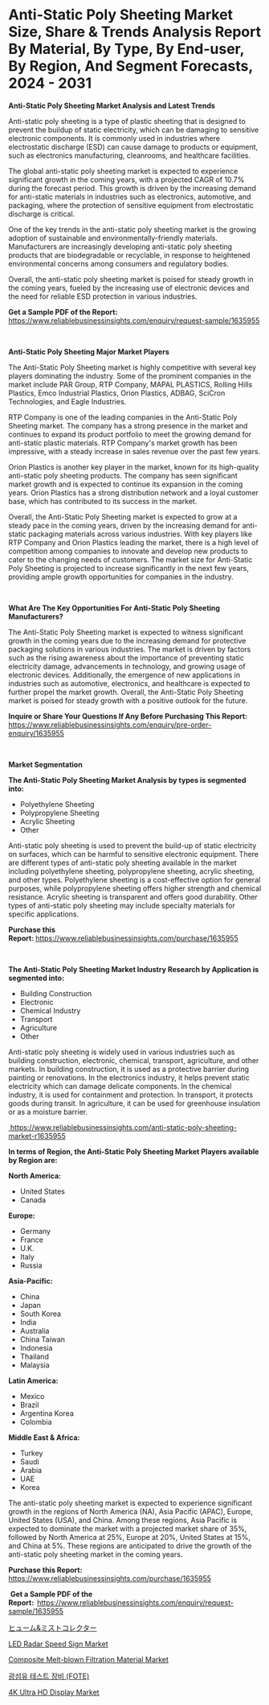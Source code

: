 <p><h1>Anti-Static Poly Sheeting Market Size, Share & Trends Analysis Report By Material, By Type, By End-user, By Region, And Segment Forecasts, 2024 - 2031</h1></p><p><strong>Anti-Static Poly Sheeting Market Analysis and Latest Trends</strong></p>
<p><p>Anti-static poly sheeting is a type of plastic sheeting that is designed to prevent the buildup of static electricity, which can be damaging to sensitive electronic components. It is commonly used in industries where electrostatic discharge (ESD) can cause damage to products or equipment, such as electronics manufacturing, cleanrooms, and healthcare facilities.</p><p>The global anti-static poly sheeting market is expected to experience significant growth in the coming years, with a projected CAGR of 10.7% during the forecast period. This growth is driven by the increasing demand for anti-static materials in industries such as electronics, automotive, and packaging, where the protection of sensitive equipment from electrostatic discharge is critical.</p><p>One of the key trends in the anti-static poly sheeting market is the growing adoption of sustainable and environmentally-friendly materials. Manufacturers are increasingly developing anti-static poly sheeting products that are biodegradable or recyclable, in response to heightened environmental concerns among consumers and regulatory bodies.</p><p>Overall, the anti-static poly sheeting market is poised for steady growth in the coming years, fueled by the increasing use of electronic devices and the need for reliable ESD protection in various industries.</p></p>
<p><strong>Get a Sample PDF of the Report:&nbsp;</strong> <a href="https://www.reliablebusinessinsights.com/enquiry/request-sample/1635955">https://www.reliablebusinessinsights.com/enquiry/request-sample/1635955</a></p>
<p>&nbsp;</p>
<p><strong>Anti-Static Poly Sheeting Major Market Players</strong></p>
<p><p>The Anti-Static Poly Sheeting market is highly competitive with several key players dominating the industry. Some of the prominent companies in the market include PAR Group, RTP Company, MAPAL PLASTICS, Rolling Hills Plastics, Emco Industrial Plastics, Orion Plastics, ADBAG, SciCron Technologies, and Eagle Industries.</p><p>RTP Company is one of the leading companies in the Anti-Static Poly Sheeting market. The company has a strong presence in the market and continues to expand its product portfolio to meet the growing demand for anti-static plastic materials. RTP Company's market growth has been impressive, with a steady increase in sales revenue over the past few years.</p><p>Orion Plastics is another key player in the market, known for its high-quality anti-static poly sheeting products. The company has seen significant market growth and is expected to continue its expansion in the coming years. Orion Plastics has a strong distribution network and a loyal customer base, which has contributed to its success in the market.</p><p>Overall, the Anti-Static Poly Sheeting market is expected to grow at a steady pace in the coming years, driven by the increasing demand for anti-static packaging materials across various industries. With key players like RTP Company and Orion Plastics leading the market, there is a high level of competition among companies to innovate and develop new products to cater to the changing needs of customers. The market size for Anti-Static Poly Sheeting is projected to increase significantly in the next few years, providing ample growth opportunities for companies in the industry.</p></p>
<p>&nbsp;</p>
<p><strong>What Are The Key Opportunities For Anti-Static Poly Sheeting Manufacturers?</strong></p>
<p><p>The Anti-Static Poly Sheeting market is expected to witness significant growth in the coming years due to the increasing demand for protective packaging solutions in various industries. The market is driven by factors such as the rising awareness about the importance of preventing static electricity damage, advancements in technology, and growing usage of electronic devices. Additionally, the emergence of new applications in industries such as automotive, electronics, and healthcare is expected to further propel the market growth. Overall, the Anti-Static Poly Sheeting market is poised for steady growth with a positive outlook for the future.</p></p>
<p><strong>Inquire or Share Your Questions If Any Before Purchasing This Report:</strong> <a href="https://www.reliablebusinessinsights.com/enquiry/pre-order-enquiry/1635955">https://www.reliablebusinessinsights.com/enquiry/pre-order-enquiry/1635955</a></p>
<p>&nbsp;</p>
<p><strong>Market Segmentation</strong></p>
<p><strong>The Anti-Static Poly Sheeting Market Analysis by types is segmented into:</strong></p>
<p><ul><li>Polyethylene Sheeting</li><li>Polypropylene Sheeting</li><li>Acrylic Sheeting</li><li>Other</li></ul></p>
<p><p>Anti-static poly sheeting is used to prevent the build-up of static electricity on surfaces, which can be harmful to sensitive electronic equipment. There are different types of anti-static poly sheeting available in the market including polyethylene sheeting, polypropylene sheeting, acrylic sheeting, and other types. Polyethylene sheeting is a cost-effective option for general purposes, while polypropylene sheeting offers higher strength and chemical resistance. Acrylic sheeting is transparent and offers good durability. Other types of anti-static poly sheeting may include specialty materials for specific applications.</p></p>
<p><strong>Purchase this Report:&nbsp;</strong><a href="https://www.reliablebusinessinsights.com/purchase/1635955">https://www.reliablebusinessinsights.com/purchase/1635955</a></p>
<p>&nbsp;</p>
<p><strong>The Anti-Static Poly Sheeting Market Industry Research by Application is segmented into:</strong></p>
<p><ul><li>Building Construction</li><li>Electronic</li><li>Chemical Industry</li><li>Transport</li><li>Agriculture</li><li>Other</li></ul></p>
<p><p>Anti-static poly sheeting is widely used in various industries such as building construction, electronic, chemical, transport, agriculture, and other markets. In building construction, it is used as a protective barrier during painting or renovations. In the electronics industry, it helps prevent static electricity which can damage delicate components. In the chemical industry, it is used for containment and protection. In transport, it protects goods during transit. In agriculture, it can be used for greenhouse insulation or as a moisture barrier.</p></p>
<p><a href="https://www.reliablebusinessinsights.com/anti-static-poly-sheeting-market-r1635955">&nbsp;https://www.reliablebusinessinsights.com/anti-static-poly-sheeting-market-r1635955</a></p>
<p><strong>In terms of Region, the Anti-Static Poly Sheeting Market Players available by Region are:</strong></p>
<p>
    <p> <strong> North America: </strong>
        <ul>
            <li>United States</li>
            <li>Canada</li>
        </ul>
        </p> 
    <p> <strong> Europe: </strong>
        <ul>
            <li>Germany</li>
            <li>France</li>
            <li>U.K.</li>
            <li>Italy</li>
            <li>Russia</li>
        </ul>
        </p> 
    <p> <strong> Asia-Pacific: </strong>
        <ul>
            <li>China</li>
            <li>Japan</li>
            <li>South Korea</li>
            <li>India</li>
            <li>Australia</li>
            <li>China Taiwan</li>
            <li>Indonesia</li>
            <li>Thailand</li>
            <li>Malaysia</li>
        </ul>
        </p> 
    <p> <strong> Latin America: </strong>
        <ul>
            <li>Mexico</li>
            <li>Brazil</li>
            <li>Argentina Korea</li>
            <li>Colombia</li>
        </ul>
        </p> 
    <p> <strong> Middle East & Africa: </strong>
        <ul>
            <li>Turkey</li>
            <li>Saudi</li>
            <li>Arabia</li>
            <li>UAE</li>
            <li>Korea</li>
        </ul>
    </p>
    </p>
<p><p>The anti-static poly sheeting market is expected to experience significant growth in the regions of North America (NA), Asia Pacific (APAC), Europe, United States (USA), and China. Among these regions, Asia Pacific is expected to dominate the market with a projected market share of 35%, followed by North America at 25%, Europe at 20%, United States at 15%, and China at 5%. These regions are anticipated to drive the growth of the anti-static poly sheeting market in the coming years.</p></p>
<p><strong>Purchase this Report: </strong><a href="https://www.reliablebusinessinsights.com/purchase/1635955">https://www.reliablebusinessinsights.com/purchase/1635955</a></p>
<p>&nbsp;<strong>Get a Sample PDF of the Report:&nbsp;&nbsp;</strong><a href="https://www.reliablebusinessinsights.com/enquiry/request-sample/1635955">https://www.reliablebusinessinsights.com/enquiry/request-sample/1635955</a></p>
<p><strong></strong></p>
<p><p><a href="https://github.com/TerrellConn/Market-Research-Report-List-1/blob/main/443778392133.md">ヒューム&ミストコレクター</a></p><p><a href="https://issuu.com/reportprime-2/docs/led-radar-speed-sign-market-size-2030.pptx">LED Radar Speed Sign Market</a></p><p><a href="https://github.com/nancykennedykellievqfqt2/Market-Research-Report-List-2/blob/main/composite-melt-blown-filtration-material-market.md">Composite Melt-blown Filtration Material Market</a></p><p><a href="https://github.com/hzumrdvas204296/Market-Research-Report-List-2/blob/main/745197684979.md">광섬유 테스트 장비 (FOTE)</a></p><p><a href="https://issuu.com/reportprime-2/docs/4k-ultra-hd-display-market-size-2030.pptx">4K Ultra HD Display Market</a></p></p>